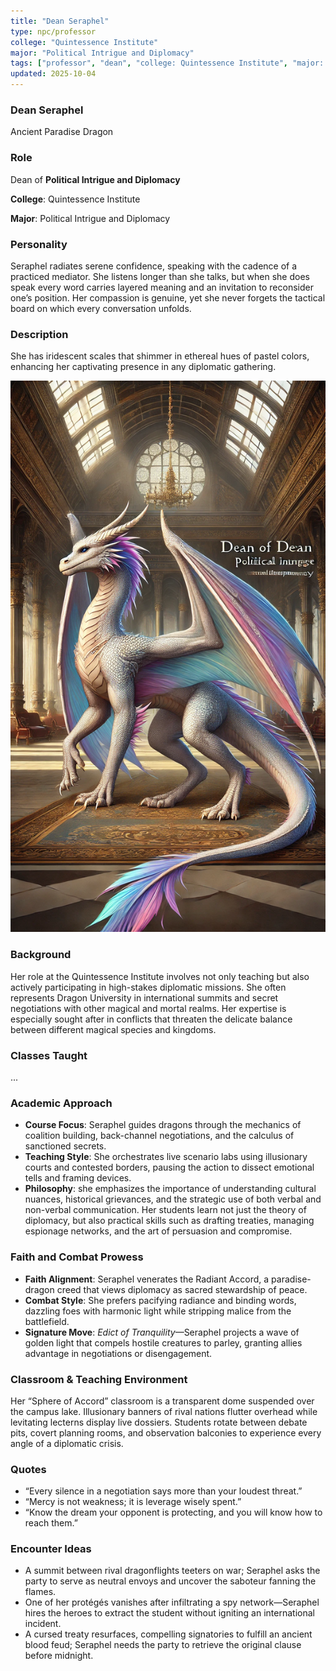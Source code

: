 ```yaml
---
title: "Dean Seraphel"
type: npc/professor
college: "Quintessence Institute"
major: "Political Intrigue and Diplomacy"
tags: ["professor", "dean", "college: Quintessence Institute", "major: Political Intrigue and Diplomacy","variant:paradise"]
updated: 2025-10-04
---
```


### Dean Seraphel

Ancient Paradise Dragon

### Role

Dean of **Political Intrigue and Diplomacy**

**College**: Quintessence Institute

**Major**: Political Intrigue and Diplomacy

### Personality

Seraphel radiates serene confidence, speaking with the cadence of a practiced mediator. She listens longer than she talks, but when she does speak every word carries layered meaning and an invitation to reconsider one’s position. Her compassion is genuine, yet she never forgets the tactical board on which every conversation unfolds.

### Description

She has iridescent scales that shimmer in ethereal hues of pastel colors, enhancing her captivating presence in any diplomatic gathering.

![528169AB-A051-4ECE-9E56-DD64BE92B141](/assets/images/528169AB-A051-4ECE-9E56-DD64BE92B141.webp)

### Background

Her role at the Quintessence Institute involves not only teaching but also actively participating in high-stakes diplomatic missions. She often represents Dragon University in international summits and secret negotiations with other magical and mortal realms. Her expertise is especially sought after in conflicts that threaten the delicate balance between different magical species and kingdoms.

### Classes Taught

...

### Academic Approach

- **Course Focus**: Seraphel guides dragons through the mechanics of coalition building, back-channel negotiations, and the calculus of sanctioned secrets.
- **Teaching Style**: She orchestrates live scenario labs using illusionary courts and contested borders, pausing the action to dissect emotional tells and framing devices.
- **Philosophy**: she emphasizes the importance of understanding cultural nuances, historical grievances, and the strategic use of both verbal and non-verbal communication. Her students learn not just the theory of diplomacy, but also practical skills such as drafting treaties, managing espionage networks, and the art of persuasion and compromise.

### Faith and Combat Prowess

- **Faith Alignment**: Seraphel venerates the Radiant Accord, a paradise-dragon creed that views diplomacy as sacred stewardship of peace.
- **Combat Style**: She prefers pacifying radiance and binding words, dazzling foes with harmonic light while stripping malice from the battlefield.
- **Signature Move**: *Edict of Tranquility*—Seraphel projects a wave of golden light that compels hostile creatures to parley, granting allies advantage in negotiations or disengagement.

### Classroom & Teaching Environment

Her “Sphere of Accord” classroom is a transparent dome suspended over the campus lake. Illusionary banners of rival nations flutter overhead while levitating lecterns display live dossiers. Students rotate between debate pits, covert planning rooms, and observation balconies to experience every angle of a diplomatic crisis.

### Quotes

- “Every silence in a negotiation says more than your loudest threat.”
- “Mercy is not weakness; it is leverage wisely spent.”
- “Know the dream your opponent is protecting, and you will know how to reach them.”

### Encounter Ideas

- A summit between rival dragonflights teeters on war; Seraphel asks the party to serve as neutral envoys and uncover the saboteur fanning the flames.
- One of her protégés vanishes after infiltrating a spy network—Seraphel hires the heroes to extract the student without igniting an international incident.
- A cursed treaty resurfaces, compelling signatories to fulfill an ancient blood feud; Seraphel needs the party to retrieve the original clause before midnight.
